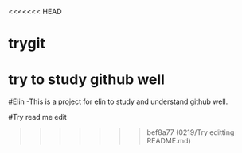 <<<<<<< HEAD
# trygit
try to study github well
=======
#Elin
 -This is a project for elin to study and understand github well.

#Try read me edit
>>>>>>> bef8a77 (0219/Try editting README.md)
